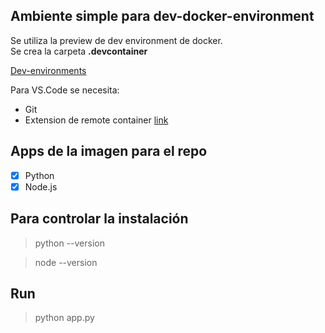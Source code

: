 ## Ambiente simple para **dev-docker-environment**

Se utiliza la preview de dev environment de docker.  
Se crea la carpeta **.devcontainer**

[Dev-environments](https://docs.docker.com/desktop/dev-environments/)

Para VS.Code se necesita:
* Git
* Extension de remote container [link](https://marketplace.visualstudio.com/items?itemName=ms-vscode-remote.remote-containers)


## Apps de la imagen para el repo

* [X] Python
* [X] Node.js

## Para controlar la instalación

> python --version

> node --version

## Run

> python app.py